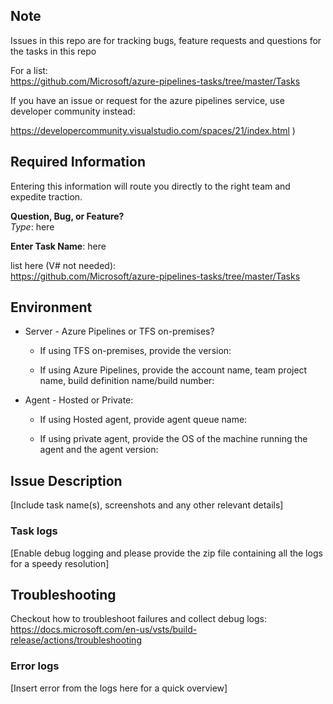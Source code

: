 ## Note  
Issues in this repo are for tracking bugs, feature requests and questions for the tasks in this repo 

For a list:  
https://github.com/Microsoft/azure-pipelines-tasks/tree/master/Tasks

If you have an issue or request for the azure pipelines service, use developer community instead:  

https://developercommunity.visualstudio.com/spaces/21/index.html )

## Required Information

Entering this information will route you directly to the right team and expedite traction.

**Question, Bug, or Feature?**  
*Type*: here

**Enter Task Name**: here  

list here (V# not needed):  
https://github.com/Microsoft/azure-pipelines-tasks/tree/master/Tasks

## Environment
- Server - Azure Pipelines or TFS on-premises?
    
    - If using TFS on-premises, provide the version: 
    
    - If using Azure Pipelines, provide the account name, team project name, build definition name/build number: 


- Agent - Hosted or Private: 
    
    - If using Hosted agent, provide agent queue name:

    - If using private agent, provide the OS of the machine running the agent and the agent version: 

## Issue Description

[Include task name(s), screenshots and any other relevant details]

### Task logs

[Enable debug logging and please provide the zip file containing all the logs for a speedy resolution]

## Troubleshooting
Checkout how to troubleshoot failures and collect debug logs: https://docs.microsoft.com/en-us/vsts/build-release/actions/troubleshooting

### Error logs

[Insert error from the logs here for a quick overview]
